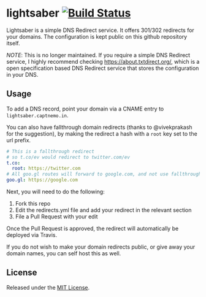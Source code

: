 # lightsaber [![Build Status](https://travis-ci.org/captn3m0/lightsaber.svg?branch=master)](https://travis-ci.org/captn3m0/lightsaber)

Lightsaber is a simple DNS Redirect service. It offers 301/302 redirects for
your domains. The configuration is kept public on this github repository itself.

*NOTE*: This is no longer maintained. If you require a simple DNS Redirect service, I highly recommend checking <https://about.txtdirect.org/>, which is a open specification based DNS Redirect service that stores the configuration in your DNS.

## Usage

To add a DNS record, point your domain via a CNAME entry to `lightsaber.captnemo.in`.

You can also have fallthrough domain redirects
(thanks to @vivekprakash for the suggestion), by making the redirect a hash
with a `root` key set to the url prefix.

```yaml
# This is a fallthrough redirect
# so t.co/ev would redirect to twitter.com/ev
t.co:
  root: https://twitter.com
# All goo.gl routes will forward to google.com, and not use fallthrough
goo.gl: https://google.com
```

Next, you will need to do the following:

1. Fork this repo
2. Edit the redirects.yml file and add your redirect in the relevant section
3. File a Pull Request with your edit

Once the Pull Request is approved, the redirect will automatically be deployed
via Travis.

If you do not wish to make your domain redirects public, or give away your domain
names, you can self host this as well.

## License

Released under the [MIT License](http://nemo.mit-license.org/).